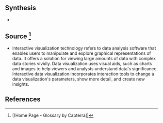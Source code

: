 ## Synthesis
- 
## Source [^1]
- Interactive visualization technology refers to data analysis software that enables users to manipulate and explore graphical representations of data. It offers a solution for viewing large amounts of data with complex data stories vividly. Data visualization uses visual aids, such as charts and images to help viewers and analysts understand data's significance. Interactive data visualization incorporates interaction tools to change a data visualization's parameters, show more detail, and create new insights.
## References

[^1]: [[Home Page - Glossary by Capterra]]